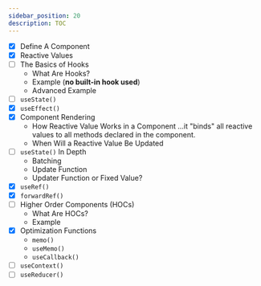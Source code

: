 ```yaml
---
sidebar_position: 20
description: TOC
---
```


- [x] Define A Component
- [x] Reactive Values
- [ ] The Basics of Hooks
  - What Are Hooks?
  - Example (**no built-in hook used**)
  - Advanced Example
- [ ] `useState()`
- [x] `useEffect()`
- [x] Component Rendering
  - How Reactive Value Works in a Component
    ...it "binds" all reactive values to all methods declared in the component. 
  - When Will a Reactive Value Be Updated
- [ ] `useState()` In Depth
  - Batching
  - Update Function
  - Updater Function or Fixed Value?
- [x] `useRef()`
- [x] `forwardRef()`
- [ ] Higher Order Components (HOCs)
  - What Are HOCs?
  - Example
- [x] Optimization Functions
  - `memo()`
  - `useMemo()`
  - `useCallback()`
- [ ] `useContext()`
- [ ] `useReducer()`